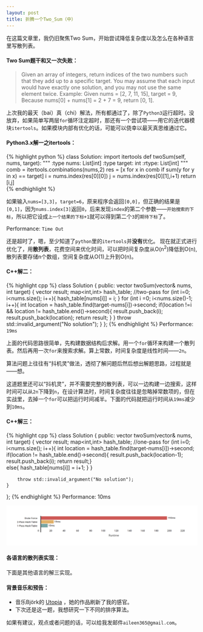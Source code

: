```yaml
---
layout: post
title: 折腾一个Two_Sum（中）
---
```

<div class="message">
在这篇文章里，我仍旧聚焦Two Sum，开始尝试降低复杂度以及怎么在各种语言里写散列表。
</div>

#### Two Sum题干和又一次失败：

>Given an array of integers, return indices of the two numbers such that they
>add up to a specific target.
>You may assume that each input would have exactly one solution, and you may
>not use the same element twice. 
>Example:
>Given nums = [2, 7, 11, 15], target = 9,
>Because nums[0] + nums[1] = 2 + 7 = 9,
>return [0, 1].

上次我的最天（bai）真（chi）解法，所有都通过了，除了`Python3`运行超时。没放弃，如果简单写两层`for`循环注定超时，那还有一个尝试项——用它的迭代器模块`itertools`。如果模块内部有优化的话，可能可以侥幸以最天真思维通过它。


#### Python3.x解一之itertools：

{% highlight python %}
class Solution:
    import itertools
    def twoSum(self, nums, target):
        """
        :type nums: List[int]
        :type target: int
        :rtype: List[int]
        """
        comb = itertools.combinations(nums,2)
        res = [x for x in comb if sum(y for y in x) == target]
        i = nums.index(res[0][0])
        j = nums.index(res[0][1],i+1)
        return [i,j]      
{% endhighlight %}

如果输入`nums=[3,3]`，`target=6`，原来程序会返回`[0,0]`，但正确的结果是`[0,1]`，因为`nums.index[3]`返回`0`，后来发现`index`的第二个参数——`开始搜索的下标`，所以把它设成`上一个结果的下标+1`就可以得到第二个`3`的`期待下标`了。

Performance: `Time Out`

还是超时了，嗯，至少知道了`python`里的`itertools`并<strong>没有</strong>优化。
现在就正式进行优化了，用<strong>散列表</strong>，花费空间来优化时间，可以把时间复杂度从O(n<sup>2</sup>)降低到O(n),散列表要存储n个数组，空间复杂度从O(1)上升到O(n)。

#### C++解二：
{% highlight cpp %}
class Solution {
public:
    vector<int> twoSum(vector<int>& nums, int target) {
        vector<int> result;
        map<int,int> hash_table;
	//two-pass
        for (int i=0; i<nums.size(); i++){
            hash_table[nums[i]] = i;
        }
        for (int i =0; i<nums.size()-1; i++){
            int location = hash_table.find(target-nums[i])->second;
            if(location !=i && location != hash_table.end()->second){
                result.push_back(i);
                result.push_back(location);
                return result;
            }
        }
        throw std::invalid_argument("No solution"); 
    }
};
{% endhighlight %}
Performance: `19ms`

上面的代码思路很简单，先构建数据结构后求解。用一个`for`循环来构建一个散列表。然后再用一次`for`来搜索求解。算上常数，时间复杂度是线性时间——`2n`。

算法问题上往往有“抖机灵”做法，透彻了解问题后然后想出解题思路，过程就是——想。

这道题里还可以“抖机灵”，并不需要完整的散列表，可以一边构建一边搜索，这样时间可以从`2n`下降到`n`，在设计算法时，时间复杂度往往是忽略掉常数项的，但在实战里，去掉一个`for`可以把运行时间减半。下面的代码就把运行时间从`19ms`减少到`10ms`。


#### C++解三：
{% highlight cpp %}
class Solution {
public:
    vector<int> twoSum(vector<int>& nums, int target) {
        vector<int> result;
        map<int,int> hash_table;
	//one-pass
        for (int i=0; i<nums.size(); i++){
                int location = hash_table.find(target-nums[i])->second;
                if(location != hash_table.end()->second){
                result.push_back(location-1);
                result.push_back(i);
                return result;}  
                else{
                hash_table[nums[i]] = i+1;
                }
        }
        
        throw std::invalid_argument("No solution"); 
    }
        
};
{% endhighlight %}
Performance: 10ms

![placeholder](/image/2018-01-19-Cpp.png "C++ Performance with 3 Algorithms")


#### 各语言的散列表实现：

下面是其他语言的解三实现。

#### 背景音乐和预告：

- 音乐Björk的 [Utopia](https://open.spotify.com/album/2XeQDERy5XDj5O2ImrR61Q) ，她的作品刷新了我的感官。
- 下次还是这一题，我想研究一下不同的排序算法。 

如果有建议，观点或者问题的话，可以给我发邮件`aileen365@gmail.com`。


